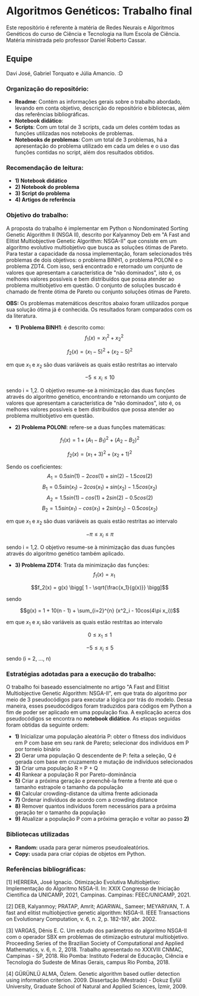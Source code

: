 # Algoritmos Genéticos: Trabalho final
Este repositório é referente à matéria de Redes Neurais e Algoritmos Genéticos do curso de Ciência e Tecnologia na Ilum Escola de Ciência. Matéria ministrada pelo professor Daniel Roberto Cassar.

## Equipe 
Davi José, Gabriel Torquato e Júlia Amancio. :D

### Organização do repositório:
* __Readme__: Contém as informações gerais sobre o trabalho abordado, levando em conta objetivo, descrição do repositório e bibliotecas, além das referências bibliográficas.
* __Notebook didático__: 
* __Scripts__: Com um total de 3 scripts, cada um deles contém todas as funções utilizadas nos notebooks de problemas.
* __Notebooks de problemas__: Com um total de 3 problemas, há a apresentação do problema utilizado em cada um deles e o uso das funções contidas no script, além dos resultados obtidos.

### Recomendação de leitura:
* __1) Notebook didático__
* __2) Notebook do problema__
* __3) Script do problema__
* __4) Artigos de referência__

### Objetivo do trabalho: 
A proposta do trabalho é implementar em Python o Nondominated Sorting Genetic Algorithm II (NSGA II), descrito por Kalyanmoy Deb em "A Fast and Elitist Multiobjective Genetic Algorithm: NSGA-II" que consiste em um algoritmo evolutivo multiobjetivo que busca as soluções ótimas de Pareto. Para testar a capacidade da nossa implementação, foram selecionados três problemas de dois objetivos: o problema BINH1, o problema POLONI e o problema ZDT4. Com isso, será encontrado e retornado um conjunto de valores que apresentam a característica de "não dominados", isto é, os melhores valores possíveis e bem distribuídos que possa atender ao problema multiobjetivo em questão. O conjunto de soluções buscado é chamado de frente ótima de Pareto ou conjunto soluções ótimas de Pareto.

__OBS:__ Os problemas matemáticos descritos abaixo foram utilizados porque sua solução ótima já é conhecida. Os resultados foram comparados com os da literatura.

* __1) Problema BINH1__: é descrito como:
$$f_1(x) = x_1^2 + x_2^2$$ 

$$f_2(x) = (x_1 - 5)^2 + (x_2 - 5)^2$$

em que $x_1$ e $x_2$ são duas variáveis as quais estão restritas ao intervalo

$$ -5 \leq x_i \leq 10$$ 

sendo i = 1,2. O objetivo resume-se à minimização das duas funções através do algoritmo genético, encontrando e retornando um conjunto de valores que apresentam a característica de "não dominados", isto é, os melhores valores possíveis e bem distribuídos que possa atender ao problema multiobjetivo em questão.

* __2) Problema POLONI__: refere-se a duas funções matemáticas:

$$f_1(x) = 1 + (A_1 - B_1)^2 + (A_2 - B_2)^2$$

$$f_2(x) = (x_1 + 3)^2 + (x_2 + 1)^2$$

Sendo os coeficientes:
$$A_1 = 0.5 sin(1) - 2 cos(1) + sin(2) - 1.5 cos(2)$$
$$B_1 = 0.5 sin(x_1) - 2 cos(x_1) + sin(x_2) - 1.5 cos(x_2)$$
$$A_2 = 1.5 sin(1) - cos(1) + 2 sin(2) - 0.5 cos(2)$$
$$B_2 = 1.5 sin(x_1) - cos(x_1) + 2 sin(x_2) - 0.5 cos(x_2)$$

em que $x_1$ e $x_2$ são duas variáveis as quais estão restritas ao intervalo

 $$ -\pi \leq x_i \leq \pi$$

sendo i = 1,2. O objetivo resume-se à minimização das duas funções através do algoritmo genético também aplicado. 

* __3) Problema ZDT4__: Trata da minimização das funções:
$$f_1(x) = x_1$$

$$f_2(x) = g(x) \bigg[ 1 - \sqrt{\frac{x_1}{g(x)}} \bigg]$$

sendo 

$$g(x) = 1 + 10(n - 1) + \sum_{i=2}^{n} (x^2_i - 10cos(4\pi x_i))$$

em que $x_1$ e $x_i$ são variáveis as quais estão restritas ao intervalo


$$0 \leq x_1 \leq 1$$

$$-5 \leq x_i \leq 5$$ sendo (i = 2, ..., n)


### Estratégias adotadas para a execução do trabalho:
O trabalho foi baseado essencialmente no artigo "A Fast and Elitist Multiobjective Genetic Algorithm: NSGA-II", em que trata do algoritmo por meio de 3 pseudocódigos para executar a lógica por trás do modelo. Dessa maneira, esses pseudocódigos foram traduzidos para códigos em Python a fim de poder ser aplicado em uma população fixa. A explicação acerca dos pseudocódigos se encontra no __notebook didático__. As etapas seguidas foram obtidas da seguinte ordem:

* __1)__ Inicializar uma população aleatória P: obter o fitness dos indivíduos em P com base em seu rank de Pareto; selecionar dos indivíduos em P por torneio binário
* __2)__ Gerar uma população Q descendente de P: feita a seleção, Q é gerada com base em cruzamento e mutação de indivíduos selecionados
* __3)__ Criar uma população R = P + Q
* __4)__ Rankear a população R por Pareto-dominância
* __5)__ Criar a próxima geração e preenchê-la frente a frente até que o tamanho estrapole o tamanho da população
* __6)__ Calcular crowding-distance da ultima frente adicionada
* __7)__ Ordenar indivíduos de acordo com a crowding distance
* __8)__ Remover quantos indivíduos forem necessários para a próxima geração ter o tamanho da população
* __9)__ Atualizar a população P com a próxima geração e voltar ao passo __2)__

### Bibliotecas utilizadas 
* __Random:__ usada para gerar números pseudoaleatórios.
* __Copy:__ usada para criar cópias de objetos em Python. 

### Referências bibliográficas:
[1] HERRERA, José Ignacio. Otimização Evolutiva Multiobjetivo: Implementação do Algoritmo NSGA-II. In: XXIX Congresso de Iniciação Científica da UNICAMP, 2021, Campinas. Campinas: FEEC/UNICAMP, 2021.

[2] DEB, Kalyanmoy; PRATAP, Amrit; AGARWAL, Sameer; MEYARIVAN, T. A fast and elitist multiobjective genetic algorithm: NSGA-II. IEEE Transactions on Evolutionary Computation, v. 6, n. 2, p. 182-197, abr. 2002.

[3] VARGAS, Dênis E. C. Um estudo dos parâmetros do algoritmo NSGA-II com o operador SBX em problemas de otimização estrutural multiobjetivo. Proceeding Series of the Brazilian Society of Computational and Applied Mathematics, v. 6, n. 2, 2018. Trabalho apresentado no XXXVIII CNMAC, Campinas - SP, 2018. Rio Pomba: Instituto Federal de Educação, Ciência e Tecnologia do Sudeste de Minas Gerais, campus Rio Pomba, 2018.

[4] GÜRÜNLÜ ALMA, Özlem. Genetic algorithm based outlier detection using information criterion. 2009. Dissertação (Mestrado) - Dokuz Eylül University, Graduate School of Natural and Applied Sciences, İzmir, 2009.







